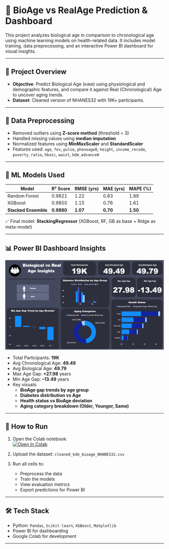 # 🧬 BioAge vs RealAge Prediction & Dashboard

This project analyzes biological age in comparison to chronological age using machine learning models on health-related data. It includes model training, data preprocessing, and an interactive Power BI dashboard for visual insights.

---

## 📌 Project Overview

- **Objective**: Predict Biological Age (`kdm0`) using physiological and demographic features, and compare it against Real (Chronological) Age to uncover aging trends.
- **Dataset**: Cleaned version of NHANES32 with 19K+ participants.

---

## 🧹 Data Preprocessing

- Removed outliers using **Z-score method** (threshold = 3)
- Handled missing values using **median imputation**
- Normalized features using **MinMaxScaler** and **StandardScaler**
- Features used: `age`, `fev`, `pulse`, `phenoage0`, `height`, `income_recode`, `poverty_ratio`, `hba1c`, `waist`, `kdm_advance0`

---

## 🤖 ML Models Used

| Model                 | R² Score | RMSE (yrs) | MAE (yrs) | MAPE (%) |
|----------------------|----------|------------|-----------|----------|
| Random Forest        | 0.9821   | 1.22       | 0.83      | 1.89     |
| XGBoost              | 0.9850   | 1.15       | 0.76      | 1.61     |
| **Stacked Ensemble** | **0.9880** | **1.07**   | **0.70**  | **1.50** |

✅ Final model: **StackingRegressor** (XGBoost, RF, GB as base + Ridge as meta-model)

---

## 📊 Power BI Dashboard Insights

![Dashboard Preview](https://github.com/aryanV1999/BiologicalAge-vs-RealAge-Prediction-Dashboard/blob/main/Dashboard.png)

- Total Participants: **19K**
- Avg Chronological Age: **49.49**
- Avg Biological Age: **49.79**
- Max Age Gap: **+27.98** years
- Min Age Gap: **–13.49** years
- Key visuals:
  - **BioAge gap trends by age group**
  - **Diabetes distribution vs Age**
  - **Health status vs BioAge deviation**
  - **Aging category breakdown (Older, Younger, Same)**

---

## 🚀 How to Run

1. Open the Colab notebook:  
   [![Open In Colab](https://colab.research.google.com/assets/colab-badge.svg)](https://colab.research.google.com/drive/1dg-SusBMRGRZfvmlnS6sI-IHvzhAm057?usp=sharing)

2. Upload the dataset: `cleaned_kdm_bioage_NHANES32.csv`

3. Run all cells to:
   - Preprocess the data
   - Train the models
   - View evaluation metrics
   - Export predictions for Power BI

---

## 🛠 Tech Stack

- Python: `Pandas`, `Scikit-learn`, `XGBoost`, `Matplotlib`
- Power BI for dashboarding
- Google Colab for development

---


